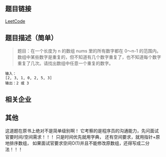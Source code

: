 ## 题目链接 
[LeetCode](https://leetcode.com/problems/search-a-2d-matrix-ii/)


## 题目描述（简单）
> 题目：在一个长度为 n 的数组 nums 里的所有数字都在 0～n-1 的范围内。数组中某些数字是重复的，但不知道有几个数字重复了，也不知道每个数字重复了几次。请找出数组中任意一个重复的数字。

```
输入：
[2, 3, 1, 0, 2, 5, 3]
输出：2 或 3 
```

## 相关企业


## 其他

这道题在原书上绝对不是简单级别啊！
它考察的是程序员的沟通能力，先问面试官要时间/空间需求！！！
只是时间优先就用字典，
还有空间要求，就用指针+原地排序数组，
如果面试官要求空间O(1)并且不能修改原数组，还得写成二分法！！！

